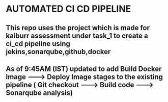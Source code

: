 # AUTOMATED CI CD PIPELINE
## This repo uses the project which is made for kaiburr assessment under task_1 to create a ci_cd pipeline using jekins,sonarqube,github,docker
## As of 9:45AM (IST) updated to add Build Docker Image ---> Deploy Image stages to the existing pipeline ( Git checkout ---> Build code ---> Sonarqube analysis)
